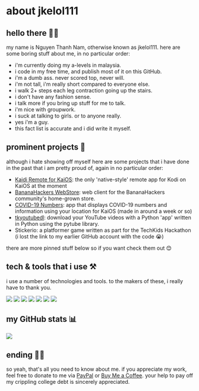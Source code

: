 # about jkelol111

## hello there 👋🏼

my name is Nguyen Thanh Nam, otherwise known as jkelol111. here are some boring stuff about me, in no particular order:

- i'm currently doing my a-levels in malaysia. 
- i code in my free time, and publish most of it on this GitHub.
- i'm a dumb ass. never scored top, never will.
- i'm not tall, i'm really short compared to everyone else.
- i walk 2+ steps each leg contraction going up the stairs.
- i don't have any fashion sense.
- i talk more if you bring up stuff for me to talk.
- i'm nice with groupwork.
- i suck at talking to girls. or to anyone really.
- yes i'm a guy.
- this fact list is accurate and i did write it myself.

## prominent projects 🌟

although i hate showing off myself here are some projects that i have done in the past that i am pretty proud of, again in no particular order:

- [Kaidi Remote for KaiOS](https://github.com/jkelol111/kaidi): the only 'native-style' remote app for Kodi on KaiOS at the moment 
- [BananaHackers WebStore](https://store.bananahackers.net): web client for the BananaHackers community's home-grown store.
- [COVID-19 Numbers](https://github.com/jkelol111/covid19numbers): app that displays COVID-19 numbers and information using your location for KaiOS (made in around a week or so)
- [tkyoutubedl](https://github.com/jkelol111/tkyoutubedl): download your YouTube videos with a Python 'app' written in Python using the pytube library.
- Stickerio: a platformer game written as part for the TechKids Hackathon (i lost the link to my earlier GitHub account with the code 😭)

there are more pinned stuff below so if you want check them out 😊

## tech & tools that i use ⚒️

i use a number of technologies and tools. to the makers of these, i really have to thank you.

![](https://img.shields.io/badge/laptop-MacBook_Pro-informational?style=flat&logo=apple&logoColor=white&color=FF0000) 
![](https://img.shields.io/badge/os-anything_UNIX-informational?style=flat&logo=linux&logoColor=white&color=FF7F00) 
![](https://img.shields.io/badge/shell-bash-informational?style=flat&logo=gnu-bash&logoColor=white&color=00FF00) 
![](https://img.shields.io/badge/editor-Visual_Studio_Code-informational?style=flat&logo=visual-studio-code&logoColor=white&color=FFFF00) 
![](https://img.shields.io/badge/editor-vim-informational?style=flat&logo=vim&logoColor=white&color=0000FF) 
![](https://img.shields.io/badge/language-python-informational?style=flat&logo=python&logoColor=white&color=2E2B5F) 
![](https://img.shields.io/badge/language-javascript-informational?style=flat&logo=javascript&logoColor=white&color=8B00FF)

## my GitHub stats 📊

![](https://github-readme-stats.vercel.app/api?username=jkelol111&show_icons=true&theme=gruvbox)

## ending ✋🏼

so yeah, that's all you need to know about me. if you appreciate my work, feel free to donate to me via [PayPal](https://paypal.me/jkelol111) or [Buy Me a Coffee](https://buymeacoffee/jkelol111). your help to pay off my crippling college debt is sincerely appreciated.
